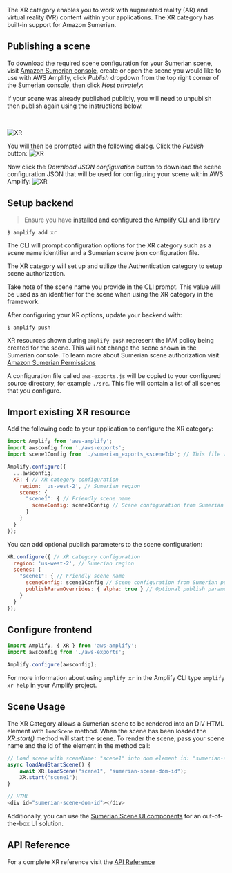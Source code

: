 The XR category enables you to work with augmented reality (AR) and virtual reality (VR) content within your applications. The XR category has built-in support for Amazon Sumerian.

## Publishing a scene
To download the required scene configuration for your Sumerian scene, visit <a href="https://console.aws.amazon.com/sumerian/home" target="_blank">Amazon Sumerian console</a>, create or open the scene you would like to use with AWS Amplify, click *Publish* dropdown from the top right corner of the Sumerian console, then click *Host privately*:

<amplify-callout>

If your scene was already published publicly, you will need to unpublish then publish again using the instructions below.

</amplify-callout>

<br />

![XR](~/images/xr/sumerian_host_privately_button.png)
 
You will then be prompted with the following dialog. Click the *Publish* button:
![XR](~/images/xr/sumerian_publish_button.png)

Now click the *Download JSON configuration* button to download the scene configuration JSON that will be used for configuring your scene within AWS Amplify:
![XR](~/images/xr/amplify_published_dialog.png)

## Setup backend

> Ensure you have [installed and configured the Amplify CLI and library](~/start/start.md)

```
$ amplify add xr
```
The CLI will prompt configuration options for the XR category such as a scene name identifier and a Sumerian scene json configuration file.

The XR category will set up and utilize the Authentication category to setup scene authorization.

Take note of the scene name you provide in the CLI prompt. This value will be used as an identifier for the scene when using the XR category in the framework.

After configuring your XR options, update your backend with:
```
$ amplify push
```
XR resources shown during `amplify push` represent the IAM policy being created for the scene. This will not change the scene shown in the Sumerian console. To learn more about Sumerian scene authorization visit <a href="https://docs.aws.amazon.com/sumerian/latest/userguide/sumerian-permissions.html" target="_blank">Amazon Sumerian Permissions</a>

A configuration file called `aws-exports.js` will be copied to your configured source directory, for example `./src`. This file will contain a list of all scenes that you configure.

## Import existing XR resource

Add the following code to your application to configure the XR category:
```javascript
import Amplify from 'aws-amplify';
import awsconfig from './aws-exports';
import scene1Config from './sumerian_exports_<sceneId>'; // This file will be generated by the Sumerian AWS Console 

Amplify.configure({
  ...awsconfig,
  XR: { // XR category configuration
    region: 'us-west-2', // Sumerian region
    scenes: { 
      "scene1": { // Friendly scene name
        sceneConfig: scene1Config // Scene configuration from Sumerian publish
      }
    }
  }
});
```

You can add optional publish parameters to the scene configuration:
```javascript
XR.configure({ // XR category configuration
  region: 'us-west-2', // Sumerian region
  scenes: { 
    "scene1": { // Friendly scene name
      sceneConfig: scene1Config // Scene configuration from Sumerian publish
      publishParamOverrides: { alpha: true } // Optional publish parameters
    }
  }
});
```

## Configure frontend

```javascript
import Amplify, { XR } from 'aws-amplify';
import awsconfig from './aws-exports';

Amplify.configure(awsconfig);
```

For more information about using `amplify xr` in the Amplify CLI type `amplify xr help` in your Amplify project.

## Scene Usage

The XR Category allows a Sumerian scene to be rendered into an DIV HTML element with `loadScene` method. When the scene has been loaded the *XR.start()* method will start the scene. To render the scene, pass your scene name and the id of the element in the method call:

```javascript
// Load scene with sceneName: "scene1" into dom element id: "sumerian-scene-dom-id"
async loadAndStartScene() {
    await XR.loadScene("scene1", "sumerian-scene-dom-id");
    XR.start("scene1");
}

// HTML
<div id="sumerian-scene-dom-id"></div>
```

Additionally, you can use the [Sumerian Scene UI components](~/lib/xr/sceneapi.md#ui-components) for an out-of-the-box UI solution.

## API Reference

For a complete XR reference visit the [API Reference](https://aws-amplify.github.io/amplify-js/api/classes/xr.html)